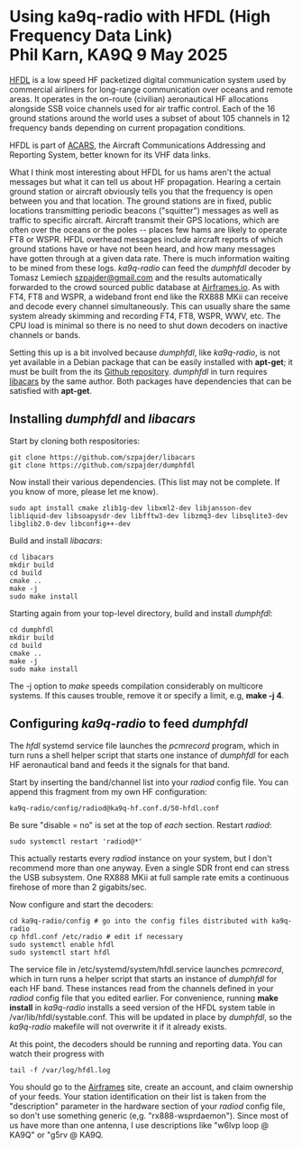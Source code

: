 Using ka9q-radio with HFDL (High Frequency Data Link)  
Phil Karn, KA9Q 9 May 2025
=====================================================

[HFDL](https://en.wikipedia.org/wiki/High_Frequency_Data_Link) is a low speed HF packetized digital communication system used by commercial airliners for long-range communication over oceans and remote areas. It operates in the on-route (civilian) aeronautical HF allocations alongside SSB voice channels used for air traffic control. Each of the 16 ground stations around the world uses a subset of about 105 channels in 12 frequency bands depending on current propagation conditions.

HFDL is part of [ACARS](https://en.wikipedia.org/wiki/ACARS), the Aircraft Communications Addressing and Reporting System, better known for its VHF data links.

What I think most interesting about HFDL for us hams aren't the actual messages but what it can tell us about HF propagation. Hearing a certain ground station or aircraft obviously tells you that the frequency is open between you and that location. The ground stations are in fixed, public locations transmitting periodic beacons ("squitter") messages as well as traffic to specific aircraft. Aircraft transmit their GPS locations, which are often over the oceans or the poles -- places few hams are likely to operate FT8 or WSPR. HFDL overhead messages include aircraft reports of which ground stations have or have not been heard, and how many messages have gotten through at a given data rate. There is much information waiting to be mined from these logs.
*ka9q-radio* can feed the *dumphfdl* decoder by Tomasz Lemiech szpajder@gmail.com and the results automatically forwarded to the crowd sourced public database at [Airframes.io](https://app.airframes.io/). As with FT4, FT8 and WSPR, a wideband front end like the RX888 MKii can receive and decode every channel simultaneously.  This can usually share the same system already skimming and recording FT4, FT8, WSPR, WWV, etc. The CPU load is minimal so there is no need to shut down decoders on inactive channels or bands.

Setting this up is a bit involved because *dumphfdl*, like *ka9q-radio*, is not yet available in a Debian package that can be easily installed with **apt-get**; it must be built from the its [Github repository](https://github.com/szpajder/dumphfdl). *dumphfdl* in turn requires [libacars](https://github.com/szpajder/libacars) by the same author. Both packages have dependencies that can be satisfied with **apt-get**.

## Installing *dumphfdl* and *libacars*

Start by cloning both respositories:
```
git clone https://github.com/szpajder/libacars
git clone https://github.com/szpajder/dumphfdl
```
Now install their various dependencies. (This list may not be complete. If you know of more, please let me know).
```
sudo apt install cmake zlib1g-dev libxml2-dev libjansson-dev libliquid-dev libsoapysdr-dev libfftw3-dev libzmq3-dev libsqlite3-dev libglib2.0-dev libconfig++-dev

```
Build and install *libacars*:
```
cd libacars
mkdir build
cd build
cmake ..
make -j
sudo make install
```
Starting again from your top-level directory, build and install *dumphfdl*:
```
cd dumphfdl
mkdir build
cd build
cmake ..
make -j
sudo make install
```
The -j option to *make* speeds compilation considerably on multicore systems. If this causes trouble, remove it or specify a limit, e.g, **make -j 4**.

## Configuring *ka9q-radio* to feed *dumphfdl*
The *hfdl* systemd service file launches the *pcmrecord* program, which in turn runs a shell helper script that starts one instance of *dumphfdl* for each HF aeronautical band and feeds it the signals for that band.

Start by inserting the band/channel list into your *radiod* config file. You can append this fragment from my own HF configuration:
```
ka9q-radio/config/radiod@ka9q-hf.conf.d/50-hfdl.conf
```
Be sure "disable = no" is set at the top of *each* section. Restart *radiod*:
```
sudo systemctl restart 'radiod@*'
```
This actually restarts every *radiod* instance on your system, but I don't recommend more than one anyway. Even a single SDR front end can stress the USB subsystem. One RX888 MKii at full sample rate emits a continuous firehose of more than 2 gigabits/sec.

Now configure and start the decoders:
```
cd ka9q-radio/config # go into the config files distributed with ka9q-radio
cp hfdl.conf /etc/radio # edit if necessary
sudo systemctl enable hfdl
sudo systemctl start hfdl
```
The service file in /etc/systemd/system/hfdl.service launches *pcmrecord*, which in turn runs a helper script that starts an instance of *dumphfdl* for each HF band. These instances read from the channels defined in your *radiod* config file that you edited earlier.
For convenience, running **make install** in *ka9q-radio* installs a seed version of the HFDL system table in /var/lib/hfdl/systable.conf. This will be updated in place by *dumphfdl*, so the *ka9q-radio* makefile will not overwrite it if it already exists.

At this point, the decoders should be running and reporting data. You can watch their progress with
```
tail -f /var/log/hfdl.log
```
You should go to the [Airframes](https://app.airframes.io/) site, create an account, and claim ownership of your feeds. Your station identification on their list is taken from the "description" parameter in the hardware section of your *radiod* config file, so don't use something generic (e,g. "rx888-wsprdaemon"). Since most of us have more than one antenna, I use descriptions like "w6lvp loop @ KA9Q" or "g5rv @ KA9Q.


